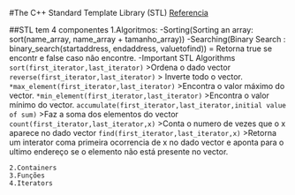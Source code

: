 #The C++ Standard Template Library (STL)
[Referencia](https://www.geeksforgeeks.org/the-c-standard-template-library-stl/)

##STL tem 4 componentes
    1.Algoritmos:
        -Sorting(Sorting an array: sort(name_array, name_array + tamanho_array))
        -Searching(Binary Search : binary_search(startaddress, endaddress, valuetofind)) 
            = Retorna true se encontr e false caso não encontre. 
        -Important STL Algorithms
            ```sort(first_iterator,last_iterator)```
                >Ordena o dado vector
            ```reverse(first_iterator,last_iterator)```
                > Inverte todo o vector.
            ```*max_element(first_iterator,last_iterator)``` 
                >Encontra o valor máximo do vector.
            ```*min_element(first_iterator,last_iterator)```
                >Encontra o valor mínimo do vector.
            ```accumulate(first_iterator,last_iterator,initial value of sum)```
                >Faz a soma dos elementos do vector
            ```count(first_iterator,last_iterator,x)```
                >Conta o numero de vezes que o x aparece no dado vector
            ```find(first_iterator,last_iterator,x)```
                >Retorna um interator coma primeira ocorrencia de x no dado vector e aponta para o ultimo endereço se o elemento não está presente no vector.
            
    2.Containers
    3.Funções
    4.Iterators
